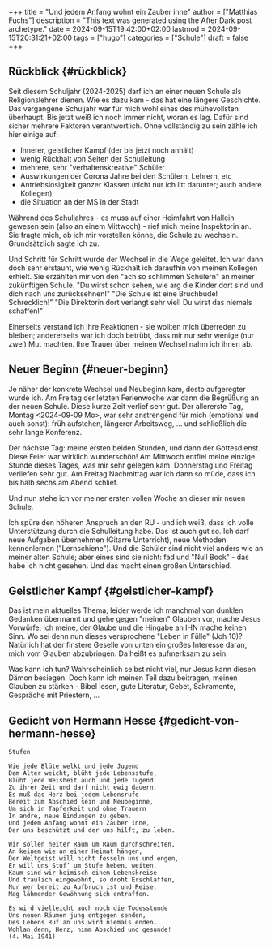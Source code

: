 +++
title = "Und jedem Anfang wohnt ein Zauber inne"
author = ["Matthias Fuchs"]
description = "This text was generated using the After Dark post archetype."
date = 2024-09-15T19:42:00+02:00
lastmod = 2024-09-15T20:31:21+02:00
tags = ["hugo"]
categories = ["Schule"]
draft = false
+++

## Rückblick {#rückblick}

Seit diesem Schuljahr (2024-2025) darf ich an einer neuen Schule als Religionslehrer dienen. Wie es dazu kam - das hat eine längere Geschichte. Das vergangene Schuljahr war für mich wohl eines des mühevollsten überhaupt. Bis jetzt weiß ich noch immer nicht, woran es lag. Dafür sind sicher mehrere Faktoren verantwortlich. Ohne vollständig zu sein zähle ich hier einige auf:

-   Innerer, geistlicher Kampf (der bis jetzt noch anhält)
-   wenig Rückhalt von Seiten der Schulleitung
-   mehrere, sehr "verhaltenskreative" Schüler
-   Auswirkungen der Corona Jahre bei den Schülern, Lehrern, etc
-   Antriebslosigkeit ganzer Klassen (nicht nur ich litt darunter; auch andere Kollegen)
-   die Situation an der MS in der Stadt

Während des Schuljahres - es muss auf einer Heimfahrt von Hallein gewesen sein (also an einem Mittwoch) - rief mich meine Inspektorin an. Sie fragte mich, ob ich mir vorstellen könne, die Schule zu wechseln. Grundsätzlich sagte ich zu.

Und Schritt für Schritt wurde der Wechsel in die Wege geleitet. Ich war dann doch sehr erstaunt, wie wenig Rückhalt ich daraufhin von meinen Kollegen erhielt. Sie erzählten mir von den "ach so schlimmen Schülern" an meiner zukünftigen Schule. "Du wirst schon sehen, wie arg die Kinder dort sind und dich nach uns zurücksehnen!" "Die Schule ist eine Bruchbude! Schrecklich!" "Die Direktorin dort verlangt sehr viel! Du wirst das niemals schaffen!"

Einerseits verstand ich ihre Reaktionen - sie wollten mich überreden zu bleiben; andererseits war ich doch betrübt, dass mir nur sehr wenige (nur zwei) Mut machten. Ihre Trauer über meinen Wechsel nahm ich ihnen ab.


## Neuer Beginn {#neuer-beginn}

Je näher der konkrete Wechsel und Neubeginn kam, desto aufgeregter wurde ich. Am Freitag der letzten Ferienwoche war dann die Begrüßung an der neuen Schule. Diese kurze Zeit verlief sehr gut. Der allererste Tag, Montag <span class="timestamp-wrapper"><span class="timestamp">&lt;2024-09-09 Mo&gt;</span></span>, war sehr anstrengend für mich (emotional und auch sonst): früh aufstehen, längerer Arbeitsweg, ... und schließlich die sehr lange Konferenz.

Der nächste Tag: meine ersten beiden Stunden, und dann der Gottesdienst. Diese Feier war wirklich wunderschön! Am Mittwoch entfiel meine einzige Stunde dieses Tages, was mir sehr gelegen kam. Donnerstag und Freitag verliefen sehr gut. Am Freitag Nachmittag war ich dann so müde, dass ich bis halb sechs am Abend schlief.

Und nun stehe ich vor meiner ersten vollen Woche an dieser mir neuen Schule.

Ich spüre den höheren Anspruch an den RU - und ich weiß, dass ich volle Unterstützung durch die Schulleitung habe. Das ist auch gut so. Ich darf neue Aufgaben übernehmen (Gitarre Unterricht), neue Methoden kennenlernen ("Lernschiene"). Und die Schüler sind nicht viel anders wie an meiner alten Schule; aber eines sind sie nicht: fad und "Null Bock" - das habe ich nicht gesehen. Und das macht einen großen Unterschied.


## Geistlicher Kampf {#geistlicher-kampf}

Das ist mein aktuelles Thema; leider werde ich manchmal von dunklen Gedanken übermannt und gehe gegen "meinen" Glauben vor, mache Jesus Vorwürfe; ich meine, der Glaube und die Hingabe an IHN mache keinen Sinn. Wo sei denn nun dieses versprochene "Leben in Fülle" (Joh 10)? Natürlich hat der finstere Geselle von unten ein großes Interesse daran, mich vom Glauben abzubringen. Da heißt es aufmerksam zu sein.

Was kann ich tun? Wahrscheinlich selbst nicht viel, nur Jesus kann diesen Dämon besiegen. Doch kann ich meinen Teil dazu beitragen, meinen Glauben zu stärken - Bibel lesen, gute Literatur, Gebet, Sakramente, Gespräche mit Priestern, ...


## Gedicht von Hermann Hesse {#gedicht-von-hermann-hesse}

```text
Stufen

Wie jede Blüte welkt und jede Jugend
Dem Alter weicht, blüht jede Lebensstufe,
Blüht jede Weisheit auch und jede Tugend
Zu ihrer Zeit und darf nicht ewig dauern.
Es muß das Herz bei jedem Lebensrufe
Bereit zum Abschied sein und Neubeginne,
Um sich in Tapferkeit und ohne Trauern
In andre, neue Bindungen zu geben.
Und jedem Anfang wohnt ein Zauber inne,
Der uns beschützt und der uns hilft, zu leben.

Wir sollen heiter Raum um Raum durchschreiten,
An keinem wie an einer Heimat hängen,
Der Weltgeist will nicht fesseln uns und engen,
Er will uns Stuf‘ um Stufe heben, weiten.
Kaum sind wir heimisch einem Lebenskreise
Und traulich eingewohnt, so droht Erschlaffen,
Nur wer bereit zu Aufbruch ist und Reise,
Mag lähmender Gewöhnung sich entraffen.

Es wird vielleicht auch noch die Todesstunde
Uns neuen Räumen jung entgegen senden,
Des Lebens Ruf an uns wird niemals enden…
Wohlan denn, Herz, nimm Abschied und gesunde!
(4. Mai 1941)
```
